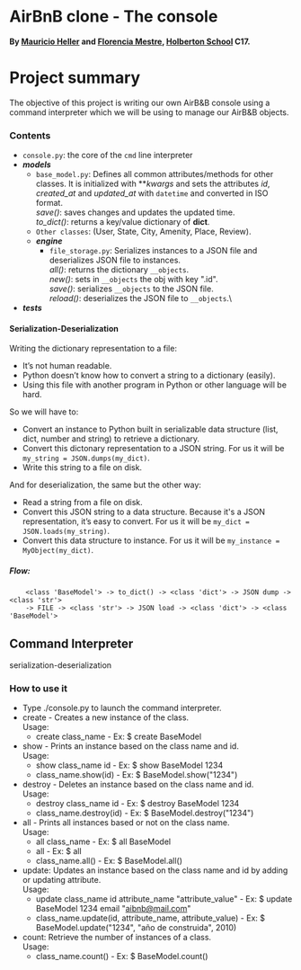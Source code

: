 # AirBnB clone - The console
**By [Mauricio Heller](https://github.com/hellerdejanuar) and [Florencia Mestre](https://github.com/FloLys), [Holberton School](https://www.holbertonschool.com/) C17.**

# Project summary
The objective of this project is writing our own AirB&B console using a command interpreter which we will be using to manage our AirB&B objects.

### Contents
- `console.py`: the core of the `cmd` line interpreter
- ***models***
  - `base_model.py`: Defines all common attributes/methods for other classes. It is initialized with ***kwargs* and sets the attributes *id*, *created_at* and *updated_at* with `datetime` and converted in ISO format.\
    *save()*: saves changes and updates the updated time.\
    *to_dict()*: returns a key/value dictionary of __dict__.
  - `Other classes`: (User, State, City, Amenity, Place, Review).
  - ***engine***
    - `file_storage.py`: Serializes instances to a JSON file and deserializes JSON file to instances.\
		*all()*: returns the dictionary `__objects`.\
    *new()*: sets in `__objects` the obj with key "<obj class name>.id".\
		*save()*: serializes `__objects` to the JSON file.\
		*reload()*: deserializes the JSON file to `__objects`.\
- ***tests***


#### Serialization-Deserialization

Writing the dictionary representation to a file:
- It’s not human readable.
- Python doesn’t know how to convert a string to a dictionary (easily).
- Using this file with another program in Python or other language will be hard.

So we will have to:
- Convert an instance to Python built in serializable data structure (list, dict, number and string) to retrieve a dictionary.
- Convert this dictonary representation to a JSON string. For us it will be `my_string = JSON.dumps(my_dict)`.
- Write this string to a file on disk.

And for deserialization, the same but the other way:
- Read a string from a file on disk.
- Convert this JSON string to a data structure. Because it's a JSON representation, it’s easy to convert. For us it will be `my_dict = JSON.loads(my_string)`.
- Convert this data structure to instance. For us it will be `my_instance = MyObject(my_dict)`.

##### Flow:

		<class 'BaseModel'> -> to_dict() -> <class 'dict'> -> JSON dump -> <class 'str'>
		-> FILE -> <class 'str'> -> JSON load -> <class 'dict'> -> <class 'BaseModel'>


## Command Interpreter
serialization-deserialization

### How to use it
- Type ./console.py to launch the command interpreter.
- create - Creates a new instance of the class.\
	Usage:
	- create class_name -  Ex: $ create BaseModel
- show - Prints an instance based on the class name and id.\
	Usage:
	- show class_name id - Ex: $ show BaseModel 1234
	- class_name.show(id) - Ex: $ BaseModel.show("1234")
- destroy - Deletes an instance based on the class name and id.\
	Usage:
	- destroy class_name id -  Ex: $ destroy BaseModel 1234
	- class_name.destroy(id) - Ex: $ BaseModel.destroy("1234")
- all - Prints all instances based or not on the class name.\
	Usage:
	- all class_name - Ex: $ all BaseModel
	- all - Ex: $ all
	- class_name.all() - Ex: $ BaseModel.all()
- update: Updates an instance based on the class name and id by adding or updating attribute.\
	Usage:
	- update class_name id attribute_name "attribute_value" - Ex: $ update BaseModel 1234 email "aibnb@mail.com"
	- class_name.update(id, attribute_name, attribute_value) - Ex: $ BaseModel.update("1234", "año de construida", 2010)
- count: Retrieve the number of instances of a class.\
	Usage:
	- class_name.count() - Ex: $ BaseModel.count()
